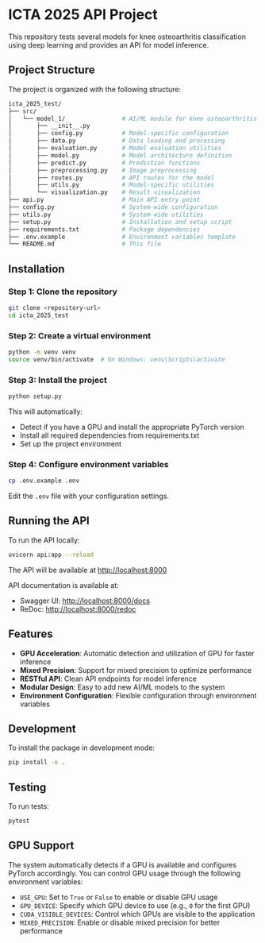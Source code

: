 # ICTA 2025 API Project

This repository tests several models for knee osteoarthritis classification using deep learning and provides an API for model inference.

## Project Structure

The project is organized with the following structure:

```bash
icta_2025_test/
├── src/
│   └── model_1/                # AI/ML module for knee osteoarthritis classification
│       ├── __init__.py
│       ├── config.py           # Model-specific configuration
│       ├── data.py             # Data loading and processing
│       ├── evaluation.py       # Model evaluation utilities
│       ├── model.py            # Model architecture definition
│       ├── predict.py          # Prediction functions
│       ├── preprocessing.py    # Image preprocessing
│       ├── routes.py           # API routes for the model
│       ├── utils.py            # Model-specific utilities
│       └── visualization.py    # Result visualization
├── api.py                      # Main API entry point
├── config.py                   # System-wide configuration
├── utils.py                    # System-wide utilities
├── setup.py                    # Installation and setup script
├── requirements.txt            # Package dependencies
├── .env.example                # Environment variables template
└── README.md                   # This file
```

## Installation

### Step 1: Clone the repository

```bash
git clone <repository-url>
cd icta_2025_test
```

### Step 2: Create a virtual environment

```bash
python -m venv venv
source venv/bin/activate  # On Windows: venv\Scripts\activate
```

### Step 3: Install the project

```bash
python setup.py
```

This will automatically:

- Detect if you have a GPU and install the appropriate PyTorch version
- Install all required dependencies from requirements.txt
- Set up the project environment

### Step 4: Configure environment variables

```bash
cp .env.example .env
```

Edit the `.env` file with your configuration settings.

## Running the API

To run the API locally:

```bash
uvicorn api:app --reload
```

The API will be available at <http://localhost:8000>

API documentation is available at:

- Swagger UI: <http://localhost:8000/docs>
- ReDoc: <http://localhost:8000/redoc>

## Features

- **GPU Acceleration**: Automatic detection and utilization of GPU for faster inference
- **Mixed Precision**: Support for mixed precision to optimize performance
- **RESTful API**: Clean API endpoints for model inference
- **Modular Design**: Easy to add new AI/ML models to the system
- **Environment Configuration**: Flexible configuration through environment variables

## Development

To install the package in development mode:

```bash
pip install -e .
```

## Testing

To run tests:

```bash
pytest
```

## GPU Support

The system automatically detects if a GPU is available and configures PyTorch accordingly. You can control GPU usage through the following environment variables:

- `USE_GPU`: Set to `True` or `False` to enable or disable GPU usage
- `GPU_DEVICE`: Specify which GPU device to use (e.g., `0` for the first GPU)
- `CUDA_VISIBLE_DEVICES`: Control which GPUs are visible to the application
- `MIXED_PRECISION`: Enable or disable mixed precision for better performance
